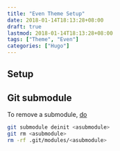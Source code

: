 ```yaml
---
title: "Even Theme Setup"
date: 2018-01-14T18:13:28+08:00
draft: true
lastmod: 2018-01-14T18:13:28+08:00
tags: ["Theme", "Even"]
categories: ["Hugo"]
---
```


## Setup

## Git submodule

To remove a submodule, [do](https://stackoverflow.com/questions/29850029/what-is-the-current-way-to-remove-a-git-submodule)

```bash
git submodule deinit <asubmodule>    
git rm <asubmodule>
rm -rf .git/modules/<asubmodule>
```